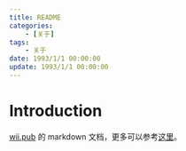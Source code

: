 ```yaml
---
title: README
categories: 
	- [关于]
tags:
	- 关于
date: 1993/1/1 00:00:00
update: 1993/1/1 00:00:00
---
```


# Introduction 

[wii.pub](https//wii.pub) 的 markdown 文档，更多可以参考[这里](https://github.com/sunzhenkai/notes)。

